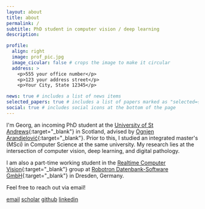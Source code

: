 ```yaml
---
layout: about
title: about
permalink: /
subtitle: PhD student in computer vision / deep learning
description:

profile:
  align: right
  image: prof_pic.jpg
  image_cicular: false # crops the image to make it circular
  address: >
    <p>555 your office number</p>
    <p>123 your address street</p>
    <p>Your City, State 12345</p>

news: true # includes a list of news items
selected_papers: true # includes a list of papers marked as "selected={true}"
social: true # includes social icons at the bottom of the page
---
```


I'm Georg, an incoming PhD student at the [University of St Andrews](https://www.st-andrews.ac.uk){:target="\_blank"} in Scotland, advised by [Ognjen Arandjelović](http://oa7.host.cs.st-andrews.ac.uk){:target="\_blank"}.
Prior to this, I studied an integrated master's (MSci) in Computer Science at the same university.
My research lies at the intersection of computer vision, deep learning, and digital pathology.

I am also a part-time working student in the [Realtime Computer Vision](https://www.robotron.de/rcv){:target="\_blank"} group at [Robotron Datenbank-Software GmbH](https://www.robotron.de){:target="\_blank"} in Dresden, Germany.

Feel free to reach out via email!

<div class="social-links">
  <a href="mailto:{{ site.email | encode_email }}"><i class="fas fa-envelope fa-lg"></i> email</a>
  <a href="https://scholar.google.com/citations?user={{ site.scholar_userid }}" target="_blank" title="Google Scholar"><i class="ai ai-google-scholar ai-lg"></i> scholar</a>
  <a href="https://github.com/{{ site.github_username }}" target="_blank" title="GitHub"><i class="fab fa-github fa-lg"></i> github</a>
  <a href="https://www.linkedin.com/in/{{ site.linkedin_username }}" target="_blank" title="LinkedIn"><i class="fab fa-linkedin fa-lg"></i> linkedin</a>
</div>
